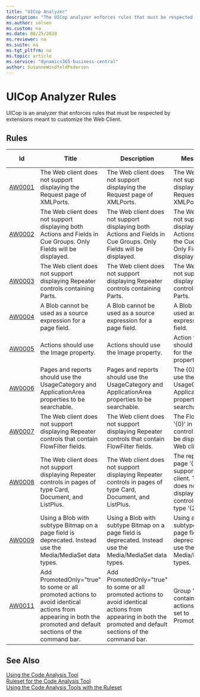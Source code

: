 ```yaml
---
title: "UICop Analyzer"
description: "The UICop analyzer enforces rules that must be respected by extensions that customize the Web client for Business Central."
ms.author: solsen
ms.custom: na
ms.date: 08/25/2020
ms.reviewer: na
ms.suite: na
ms.tgt_pltfrm: na
ms.topic: article
ms.service: "dynamics365-business-central"
author: SusanneWindfeldPedersen
---
```

[//]: # (START>DO_NOT_EDIT)
[//]: # (IMPORTANT:Do not edit any of the content between here and the END>DO_NOT_EDIT.)
[//]: # (Any modifications should be made in the .xml files in the ModernDev repo.)
# UICop Analyzer Rules
UICop is an analyzer that enforces rules that must be respected by extensions meant to customize the Web Client.

## Rules

|Id|Title|Description|MessageFormat|Category|Default Severity|IsEnabledbyDefault|
|--|-----|-----------|-------------|--------|----------------|------------------|
|[AW0001](uicop-aw0001-requestpageofxmlportscannotbedisplayed.md)|The Web client does not support displaying the Request page of XMLPorts.|The Web client does not support displaying the Request page of XMLPorts.|The Web client does not support displaying the Request page of the XMLPort '{0}'.|WebClient|Warning|true|
|[AW0002](uicop-aw0002-cuegroupscannotcontainbothactionsandfields.md)|The Web client does not support displaying both Actions and Fields in Cue Groups. Only Fields will be displayed.|The Web client does not support displaying both Actions and Fields in Cue Groups. Only Fields will be displayed.|The Web client does not support displaying both Actions and Fields in the Cue Group '{0}'. Only Fields will be displayed.|WebClient|Warning|true|
|[AW0003](uicop-aw0003-repeaterwithpartscannotbedisplayed.md)|The Web client does not support displaying Repeater controls containing Parts.|The Web client does not support displaying Repeater controls containing Parts.|The Web client does not support displaying Repeater controls containing Parts.|WebClient|Warning|true|
|[AW0004](uicop-aw0004-blobcannotbeusedonpagefield.md)|A Blob cannot be used as a source expression for a page field.|A Blob cannot be used as a source expression for a page field.|A Blob cannot be used as a source expression for a page field.|WebClient|Warning|true|
|[AW0005](uicop-aw0005-useimageproperty.md)|Actions should use the Image property.|Actions should use the Image property.|Action with name '{0}' should have a value for the Image property.|WebClient|Info|true|
|[AW0006](uicop-aw0006-useusagecategoryproperty.md)|Pages and reports should use the UsageCategory and ApplicationArea properties to be searchable.|Pages and reports should use the UsageCategory and ApplicationArea properties to be searchable.|The {0} '{1}' should use the UsageCategory and ApplicationArea properties to be searchable.|WebClient|Info|true|
|[AW0007](uicop-aw0007-repeaterwithflowfiltercannotbedisplayed.md)|The Web client does not support displaying Repeater controls that contain FlowFilter fields.|The Web client does not support displaying Repeater controls that contain FlowFilter fields.|The FlowFiter field '{0}' in the Repeater control '{1}' cannot be displayed by the Web client.|WebClient|Error|true|
|[AW0008](uicop-aw0008-repeatersisnotsupportedincardpages.md)|The Web client does not support displaying Repeater controls in pages of type Card, Document, and ListPlus.|The Web client does not support displaying Repeater controls in pages of type Card, Document, and ListPlus.|The repeater '{0}' in page '{1}' is not supported by the Web client. The Web client does not support displaying repeater controls in pages of type '{2}'.|WebClient|Warning|true|
|[AW0009](uicop-aw0009-blobbitmapusageonpagefielddeprecated.md)|Using a Blob with subtype Bitmap on a page field is deprecated. Instead use the Media/MediaSet data types.|Using a Blob with subtype Bitmap on a page field is deprecated. Instead use the Media/MediaSet data types.|Using a Blob with subtype Bitmap on a page field is deprecated. Instead use the Media/MediaSet data types.|WebClient|Warning|true|
|[AW0011](uicop-aw0011-addpromotedonlyifallactionsmarkedpromoted.md)|Add PromotedOnly="true" to some or all promoted actions to avoid identical actions from appearing in both the promoted and default sections of the command bar.|Add PromotedOnly="true" to some or all promoted actions to avoid identical actions from appearing in both the promoted and default sections of the command bar.|Group "{0}" only contains promoted actions that are not set to PromotedOnly="true".|WebClient|Info|true|

[//]: # (IMPORTANT: END>DO_NOT_EDIT)
## See Also  
[Using the Code Analysis Tool](../devenv-using-code-analysis-tool.md)  
[Ruleset for the Code Analysis Tool](../devenv-rule-set-syntax-for-code-analysis-tools.md)  
[Using the Code Analysis Tools with the Ruleset](../devenv-using-code-analysis-tool-with-rule-set.md)